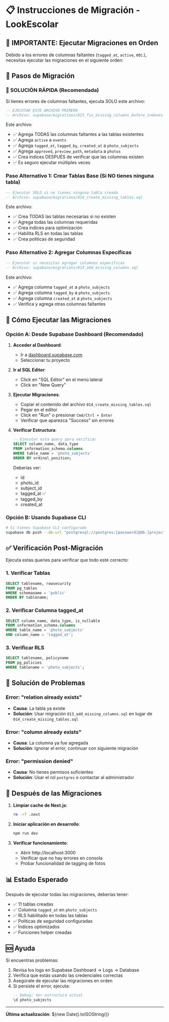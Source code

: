 # 📋 Instrucciones de Migración - LookEscolar

## 🚨 IMPORTANTE: Ejecutar Migraciones en Orden

Debido a los errores de columnas faltantes (`tagged_at`, `active`, etc.), necesitas ejecutar las migraciones en el siguiente orden:

## 📝 Pasos de Migración

### 🎯 SOLUCIÓN RÁPIDA (Recomendada)

Si tienes errores de columnas faltantes, ejecuta SOLO este archivo:

```sql
-- EJECUTAR ESTE ARCHIVO PRIMERO
-- Archivo: supabase/migrations/015_fix_missing_columns_before_indexes.sql
```

Este archivo:
- ✅ Agrega TODAS las columnas faltantes a las tablas existentes
- ✅ Agrega `active` a `events`
- ✅ Agrega `tagged_at`, `tagged_by`, `created_at` a `photo_subjects`
- ✅ Agrega `approved`, `preview_path`, `metadata` a `photos`
- ✅ Crea índices DESPUÉS de verificar que las columnas existen
- ✅ Es seguro ejecutar múltiples veces

### Paso Alternativo 1: Crear Tablas Base (Si NO tienes ninguna tabla)
```sql
-- Ejecutar SOLO si no tienes ninguna tabla creada
-- Archivo: supabase/migrations/014_create_missing_tables.sql
```

Este archivo:
- ✅ Crea TODAS las tablas necesarias si no existen
- ✅ Agrega todas las columnas requeridas
- ✅ Crea índices para optimización
- ✅ Habilita RLS en todas las tablas
- ✅ Crea políticas de seguridad

### Paso Alternativo 2: Agregar Columnas Específicas
```sql
-- Ejecutar si necesitas agregar columnas específicas
-- Archivo: supabase/migrations/013_add_missing_columns.sql
```

Este archivo:
- ✅ Agrega columna `tagged_at` a `photo_subjects`
- ✅ Agrega columna `tagged_by` a `photo_subjects`
- ✅ Agrega columna `created_at` a `photo_subjects`
- ✅ Verifica y agrega otras columnas faltantes

## 🔧 Cómo Ejecutar las Migraciones

### Opción A: Desde Supabase Dashboard (Recomendado)

1. **Acceder al Dashboard**:
   - Ir a [dashboard.supabase.com](https://dashboard.supabase.com)
   - Seleccionar tu proyecto

2. **Ir al SQL Editor**:
   - Click en "SQL Editor" en el menú lateral
   - Click en "New Query"

3. **Ejecutar Migraciones**:
   - Copiar el contenido del archivo `014_create_missing_tables.sql`
   - Pegar en el editor
   - Click en "Run" o presionar `Cmd/Ctrl + Enter`
   - Verificar que aparezca "Success" sin errores

4. **Verificar Estructura**:
   ```sql
   -- Ejecutar esta query para verificar
   SELECT column_name, data_type 
   FROM information_schema.columns 
   WHERE table_name = 'photo_subjects'
   ORDER BY ordinal_position;
   ```

   Deberías ver:
   - id
   - photo_id
   - subject_id
   - tagged_at ✅
   - tagged_by
   - created_at

### Opción B: Usando Supabase CLI

```bash
# Si tienes Supabase CLI configurado
supabase db push --db-url "postgresql://postgres:[password]@db.[project].supabase.co:5432/postgres"
```

## ✅ Verificación Post-Migración

Ejecuta estas queries para verificar que todo esté correcto:

### 1. Verificar Tablas
```sql
SELECT tablename, rowsecurity 
FROM pg_tables 
WHERE schemaname = 'public' 
ORDER BY tablename;
```

### 2. Verificar Columna tagged_at
```sql
SELECT column_name, data_type, is_nullable 
FROM information_schema.columns 
WHERE table_name = 'photo_subjects' 
AND column_name = 'tagged_at';
```

### 3. Verificar RLS
```sql
SELECT tablename, policyname 
FROM pg_policies 
WHERE tablename = 'photo_subjects';
```

## 🐛 Solución de Problemas

### Error: "relation already exists"
- **Causa**: La tabla ya existe
- **Solución**: Usar migración `013_add_missing_columns.sql` en lugar de `014_create_missing_tables.sql`

### Error: "column already exists"
- **Causa**: La columna ya fue agregada
- **Solución**: Ignorar el error, continuar con siguiente migración

### Error: "permission denied"
- **Causa**: No tienes permisos suficientes
- **Solución**: Usar el rol `postgres` o contactar al administrador

## 🚀 Después de las Migraciones

1. **Limpiar cache de Next.js**:
   ```bash
   rm -rf .next
   ```

2. **Iniciar aplicación en desarrollo**:
   ```bash
   npm run dev
   ```

3. **Verificar funcionamiento**:
   - Abrir http://localhost:3000
   - Verificar que no hay errores en consola
   - Probar funcionalidad de tagging de fotos

## 📊 Estado Esperado

Después de ejecutar todas las migraciones, deberías tener:

- ✅ 11 tablas creadas
- ✅ Columna `tagged_at` en `photo_subjects`
- ✅ RLS habilitado en todas las tablas
- ✅ Políticas de seguridad configuradas
- ✅ Índices optimizados
- ✅ Funciones helper creadas

## 🆘 Ayuda

Si encuentras problemas:

1. Revisa los logs en Supabase Dashboard → Logs → Database
2. Verifica que estás usando las credenciales correctas
3. Asegúrate de ejecutar las migraciones en orden
4. Si persiste el error, ejecuta:
   ```sql
   -- Debug: Ver estructura actual
   \d photo_subjects
   ```

---

**Última actualización**: ${new Date().toISOString()}